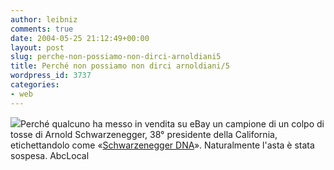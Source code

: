 ```yaml
---
author: leibniz
comments: true
date: 2004-05-25 21:12:49+00:00
layout: post
slug: perche-non-possiamo-non-dirci-arnoldiani5
title: Perché non possiamo non dirci arnoldiani/5
wordpress_id: 3737
categories:
- web
---
```


![](http://www.hindu.com/2003/10/07/images/2003100701261401.jpg)Perché qualcuno ha messo in vendita su eBay un campione di un colpo di tosse di Arnold Schwarzenegger, 38° presidente della California,  etichettandolo come «[Schwarzenegger DNA](http://abclocal.go.com/kabc/news/052204ap_nw_ebay_arnold.html)». Naturalmente l'asta è stata sospesa.
AbcLocal
